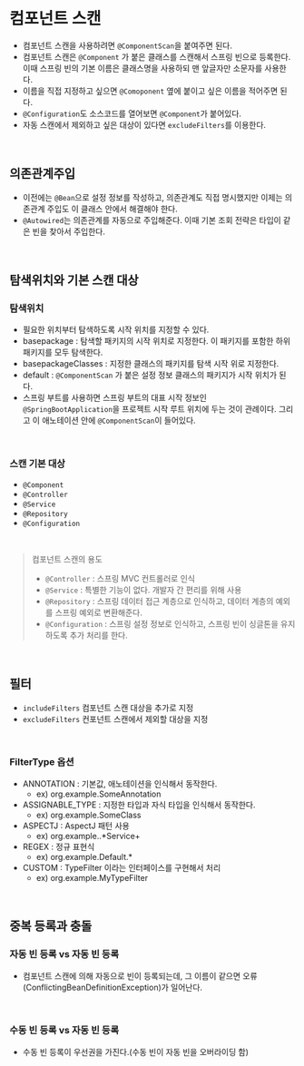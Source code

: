 # 컴포넌트 스캔
+ 컴포넌트 스캔을 사용하려면 `@ComponentScan`을 붙여주면 된다.
+ 컴포넌트 스캔은 `@Component` 가 붙은 클래스를 스캔해서 스프링 빈으로 등록한다. 이때 스프링 빈의 기본 이름은 클래스명을 사용하되 맨 앞글자만 소문자를 사용한다.
+ 이름을 직접 지정하고 싶으면 `@Comoponent` 옆에 붙이고 싶은 이름을 적어주면 된다.
+ `@Configuration`도 소스코드를 열어보면 `@Component`가 붙어있다.
+ 자동 스캔에서 제외하고 싶은 대상이 있다면 `excludeFilters`를 이용한다.
<br/>

## 의존관계주입
+ 이전에는 `@Bean`으로 설정 정보를 작성하고, 의존관계도 직접 명시했지만 이제는 의존관계 주입도 이 클래스 안에서 해결해야 한다.
+ `@Autowired`는 의존관계를 자동으로 주입해준다. 이때 기본 조회 전략은 타입이 같은 빈을 찾아서 주입한다.
<br/>

## 탐색위치와 기본 스캔 대상
### 탐색위치
+ 필요한 위치부터 탐색하도록 시작 위치를 지정할 수 있다.
+ basepackage : 탐색할 패키지의 시작 위치로 지정한다. 이 패키지를 포함한 하위 패키지를 모두 탐색한다.
+ basepackageClasses : 지정한 클래스의 패키지를 탐색 시작 위로 지정한다.
+ default : `@ComponentScan` 가 붙은 설정 정보 클래스의 패키지가 시작 위치가 된다.
+ 스프링 부트를 사용하면 스프링 부트의 대표 시작 정보인 `@SpringBootApplication`을 프로젝트 시작 루트 위치에 두는 것이 관례이다. 그리고 이 애노테이션 안에 `@ComponentScan`이 들어있다.
<br/>

### 스캔 기본 대상
+ `@Component`
+ `@Controller`
+ `@Service`
+ `@Repository`
+ `@Configuration`
<br/>

> 컴포넌트 스캔의 용도
> + `@Controller` : 스프링 MVC 컨트롤러로 인식
> + `@Service` : 특별한 기능이 없다. 개발자 간 편리를 위해 사용
> + `@Repository` : 스프링 데이터 접근 계층으로 인식하고, 데이터 계층의 예외를 스프링 예외로 변환해준다.
> + `@Configuration` : 스프링 설정 정보로 인식하고, 스프링 빈이 싱글톤을 유지하도록 추가 처리를 한다.
<br/>

## 필터
+ `includeFilters` 컴포넌트 스캔 대상을 추가로 지정
+ `excludeFilters` 컨포넌트 스캔에서 제외할 대상을 지정
<br/>

### FilterType 옵션
+ ANNOTATION : 기본값, 애노테이션을 인식해서 동작한다.
  + ex) org.example.SomeAnnotation
+ ASSIGNABLE_TYPE : 지정한 타입과 자식 타입을 인식해서 동작한다.
  + ex) org.example.SomeClass
+ ASPECTJ : AspectJ 패턴 사용
  + ex) org.example..*Service+
+ REGEX : 정규 표현식
  + ex) org\.example\.Default.*
+ CUSTOM : TypeFilter 이라는 인터페이스를 구현해서 처리
  + ex) org.example.MyTypeFilter
<br/>

## 중복 등록과 충돌
### 자동 빈 등록 vs 자동 빈 등록
+ 컴포넌트 스캔에 의해 자동으로 빈이 등록되는데, 그 이름이 같으면 오류(ConflictingBeanDefinitionException)가 일어난다.
<br/>

### 수동 빈 등록 vs 자동 빈 등록
+ 수동 빈 등록이 우선권을 가진다.(수동 빈이 자동 빈을 오버라이딩 함)
